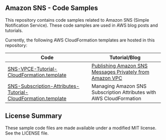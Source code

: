## Amazon SNS - Code Samples

This repository contains code samples related to Amazon SNS (Simple Notification Service). These code samples are used in AWS blog posts and tutorials. 

Currently, the following AWS CloudFormation templates are hosted in this repository:

| Code                                          | Tutorial/Blog                                             |
|-----------------------------------------------|-----------------------------------------------------------|
| [SNS-VPCE-Tutorial-CloudFormation.template](https://github.com/aws-samples/aws-sns-samples/blob/master/templates/SNS-VPCE-Tutorial-CloudFormation.template) | [Publishing Amazon SNS Messages Privately from Amazon VPC](https://aws.amazon.com/getting-started/projects/publish-sns-message-privately-vpc-ec2-cloudformation-lambda/) |
| [SNS-Subscription-Attributes-Tutorial-CloudFormation.template](https://github.com/aws-samples/aws-sns-samples/blob/master/templates/SNS-Subscription-Attributes-Tutorial-CloudFormation.template)  | Managing Amazon SNS Subscription Attributes with AWS CloudFormation |

## License Summary

These sample code files are made available under a modified MIT license. See the LICENSE file.

